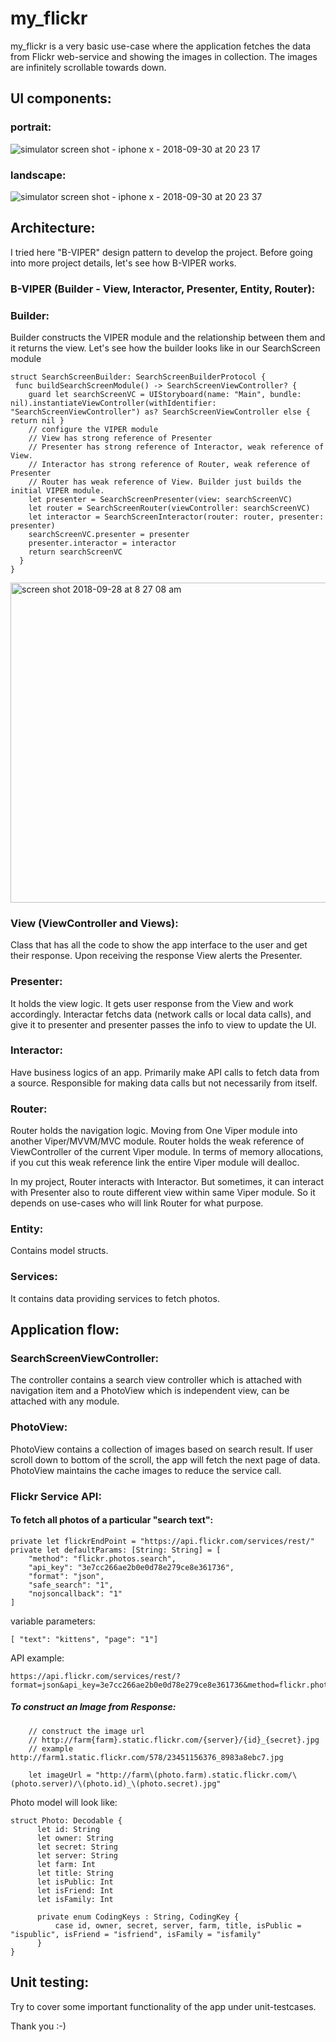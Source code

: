 # my_flickr

my_flickr is a very basic use-case where the application fetches the data from Flickr web-service and 
showing the images in collection. The images are infinitely scrollable towards down.

## UI components:

### portrait:
![simulator screen shot - iphone x - 2018-09-30 at 20 23 17](https://user-images.githubusercontent.com/10649284/46259046-23b49600-c4f1-11e8-934d-8f15204fe2cb.png)

### landscape:
![simulator screen shot - iphone x - 2018-09-30 at 20 23 37](https://user-images.githubusercontent.com/10649284/46259047-244d2c80-c4f1-11e8-8720-6c13af58da6c.png)

## Architecture:

I tried here "B-VIPER" design pattern to develop the project. Before going into more project details, let's see how B-VIPER works.

### B-VIPER (Builder - View, Interactor, Presenter, Entity, Router):

### Builder:

Builder constructs the VIPER module and the relationship between them and it returns the view. Let's see how the builder looks like in our SearchScreen module

    struct SearchScreenBuilder: SearchScreenBuilderProtocol {
     func buildSearchScreenModule() -> SearchScreenViewController? {
        guard let searchScreenVC = UIStoryboard(name: "Main", bundle: nil).instantiateViewController(withIdentifier: "SearchScreenViewController") as? SearchScreenViewController else { return nil }
        // configure the VIPER module
        // View has strong reference of Presenter
        // Presenter has strong reference of Interactor, weak reference of View.
        // Interactor has strong reference of Router, weak reference of Presenter
        // Router has weak reference of View. Builder just builds the initial VIPER module.
        let presenter = SearchScreenPresenter(view: searchScreenVC)
        let router = SearchScreenRouter(viewController: searchScreenVC)
        let interactor = SearchScreenInteractor(router: router, presenter: presenter)
        searchScreenVC.presenter = presenter
        presenter.interactor = interactor
        return searchScreenVC
      }
    }

<img width="512" alt="screen shot 2018-09-28 at 8 27 08 am" src="https://user-images.githubusercontent.com/10649284/46259073-a3426500-c4f1-11e8-8268-3a411f7146d6.png">

### View (ViewController and Views):

Class that has all the code to show the app interface to the user and get their response. Upon receiving the response View alerts the Presenter.

### Presenter:

It holds the view logic. It gets user response from the View and work accordingly. Interactar fetchs data (network calls or local data calls), and give it to presenter and presenter passes the info to view to update the UI.

### Interactor:

Have business logics of an app. Primarily make API calls to fetch data from a source. Responsible for making data calls but not necessarily from itself.

### Router:

Router holds the navigation logic. Moving from One Viper module into another Viper/MVVM/MVC module. Router holds the weak reference of ViewController of the current Viper module. In terms of memory allocations, if you cut this weak reference link the entire Viper module will dealloc.

In my project, Router interacts with Interactor. But sometimes, it can interact with Presenter also to route different view within same Viper module. So it depends on use-cases who will link Router for what purpose.

### Entity:

Contains model structs.

### Services:

It contains data providing services to fetch photos.


## Application flow:

### SearchScreenViewController:

The controller contains a search view controller which is attached with navigation item and a PhotoView which is independent view, can be attached with any module.

### PhotoView:

PhotoView contains a collection of images based on search result. If user scroll down to bottom of the scroll, the app will fetch the next page of data. PhotoView maintains the cache images to reduce the service call.

### Flickr Service API: 

#### To fetch all photos of a particular "search text":

    private let flickrEndPoint = "https://api.flickr.com/services/rest/"
    private let defaultParams: [String: String] = [
        "method": "flickr.photos.search",
        "api_key": "3e7cc266ae2b0e0d78e279ce8e361736",
        "format": "json",
        "safe_search": "1",
        "nojsoncallback": "1"
    ]
 
 variable parameters: 
 
    [ "text": "kittens", "page": "1"]

API example:

    https://api.flickr.com/services/rest/?format=json&api_key=3e7cc266ae2b0e0d78e279ce8e361736&method=flickr.photos.search&safe_search=1&nojsoncallback=1&text=kittens&page=2


##### To construct an Image from Response:

        // construct the image url
        // http://farm{farm}.static.flickr.com/{server}/{id}_{secret}.jpg
        // example http://farm1.static.flickr.com/578/23451156376_8983a8ebc7.jpg
        
        let imageUrl = "http://farm\(photo.farm).static.flickr.com/\(photo.server)/\(photo.id)_\(photo.secret).jpg"

Photo model will look like:

    struct Photo: Decodable {
          let id: String
          let owner: String
          let secret: String
          let server: String
          let farm: Int
          let title: String
          let isPublic: Int
          let isFriend: Int
          let isFamily: Int

          private enum CodingKeys : String, CodingKey {
              case id, owner, secret, server, farm, title, isPublic = "ispublic", isFriend = "isfriend", isFamily = "isfamily"
          }
    }
    
## Unit testing:

Try to cover some important functionality of the app under unit-testcases.


Thank you :-) 
